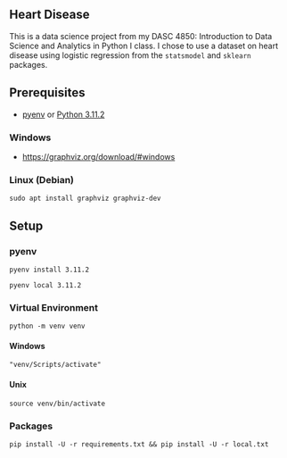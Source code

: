 ## Heart Disease

This is a data science project from my DASC 4850: Introduction to Data Science and Analytics in Python I class. I chose to use a dataset on heart disease using logistic regression from the `statsmodel` and `sklearn` packages.

## Prerequisites

* [pyenv](https://github.com/pyenv/pyenv) or [Python 3.11.2](https://www.python.org/downloads/)

### Windows

* https://graphviz.org/download/#windows

### Linux (Debian)

```
sudo apt install graphviz graphviz-dev
```

## Setup

### pyenv

```
pyenv install 3.11.2
```

```
pyenv local 3.11.2
```

### Virtual Environment

```
python -m venv venv
```

#### Windows

```
"venv/Scripts/activate"
```

#### Unix

```
source venv/bin/activate
```

### Packages

```
pip install -U -r requirements.txt && pip install -U -r local.txt
```
